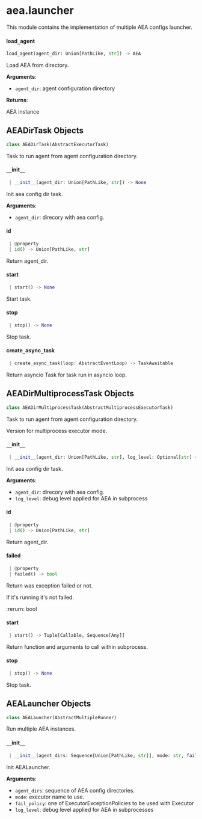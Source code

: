 <a name="aea.launcher"></a>
# aea.launcher

This module contains the implementation of multiple AEA configs launcher.

<a name="aea.launcher.load_agent"></a>
#### load`_`agent

```python
load_agent(agent_dir: Union[PathLike, str]) -> AEA
```

Load AEA from directory.

**Arguments**:

- `agent_dir`: agent configuration directory

**Returns**:

AEA instance

<a name="aea.launcher.AEADirTask"></a>
## AEADirTask Objects

```python
class AEADirTask(AbstractExecutorTask)
```

Task to run agent from agent configuration directory.

<a name="aea.launcher.AEADirTask.__init__"></a>
#### `__`init`__`

```python
 | __init__(agent_dir: Union[PathLike, str]) -> None
```

Init aea config dir task.

**Arguments**:

- `agent_dir`: direcory with aea config.

<a name="aea.launcher.AEADirTask.id"></a>
#### id

```python
 | @property
 | id() -> Union[PathLike, str]
```

Return agent_dir.

<a name="aea.launcher.AEADirTask.start"></a>
#### start

```python
 | start() -> None
```

Start task.

<a name="aea.launcher.AEADirTask.stop"></a>
#### stop

```python
 | stop() -> None
```

Stop task.

<a name="aea.launcher.AEADirTask.create_async_task"></a>
#### create`_`async`_`task

```python
 | create_async_task(loop: AbstractEventLoop) -> TaskAwaitable
```

Return asyncio Task for task run in asyncio loop.

<a name="aea.launcher.AEADirMultiprocessTask"></a>
## AEADirMultiprocessTask Objects

```python
class AEADirMultiprocessTask(AbstractMultiprocessExecutorTask)
```

Task to run agent from agent configuration directory.

Version for multiprocess executor mode.

<a name="aea.launcher.AEADirMultiprocessTask.__init__"></a>
#### `__`init`__`

```python
 | __init__(agent_dir: Union[PathLike, str], log_level: Optional[str] = None) -> None
```

Init aea config dir task.

**Arguments**:

- `agent_dir`: direcory with aea config.
- `log_level`: debug level applied for AEA in subprocess

<a name="aea.launcher.AEADirMultiprocessTask.id"></a>
#### id

```python
 | @property
 | id() -> Union[PathLike, str]
```

Return agent_dir.

<a name="aea.launcher.AEADirMultiprocessTask.failed"></a>
#### failed

```python
 | @property
 | failed() -> bool
```

Return was exception failed or not.

If it's running it's not failed.

:rerurn: bool

<a name="aea.launcher.AEADirMultiprocessTask.start"></a>
#### start

```python
 | start() -> Tuple[Callable, Sequence[Any]]
```

Return function and arguments to call within subprocess.

<a name="aea.launcher.AEADirMultiprocessTask.stop"></a>
#### stop

```python
 | stop() -> None
```

Stop task.

<a name="aea.launcher.AEALauncher"></a>
## AEALauncher Objects

```python
class AEALauncher(AbstractMultipleRunner)
```

Run multiple AEA instances.

<a name="aea.launcher.AEALauncher.__init__"></a>
#### `__`init`__`

```python
 | __init__(agent_dirs: Sequence[Union[PathLike, str]], mode: str, fail_policy: ExecutorExceptionPolicies = ExecutorExceptionPolicies.propagate, log_level: Optional[str] = None) -> None
```

Init AEALauncher.

**Arguments**:

- `agent_dirs`: sequence of AEA config directories.
- `mode`: executor name to use.
- `fail_policy`: one of ExecutorExceptionPolicies to be used with Executor
- `log_level`: debug level applied for AEA in subprocesses

